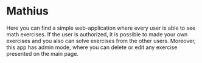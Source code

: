 # Mathius 
Here you can find a simple web-application where every user is able to see math exercises. If the user is authorized, it is possible to made your own exercises 
and you also can solve exercises from the other users. Moreover, this app has admin mode, where you can delete or edit any exercise presented on the main page.
